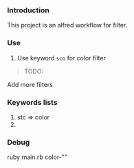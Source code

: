 ### Introduction

This project is an alfred workflow for filter.

### Use

1. Use keyword `sco` for color filter

>TODO:

Add more filters

### Keywords lists

1. stc => color
2. 

### Debug

ruby main.rb color-""